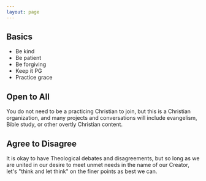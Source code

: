 ```yaml
---
layout: page
---
```


## Basics

* Be kind
* Be patient
* Be forgiving
* Keep it PG
* Practice grace

## Open to All
You do not need to be a practicing Christian to join, but this is a Christian
organization, and many projects and conversations will include evangelism,
Bible study, or other overtly Christian content.

## Agree to Disagree
It is okay to have Theological debates and disagreements, but so long as we are
united in our desire to meet unmet needs in the name of our Creator, let's
"think and let think" on the finer points as best we can.
